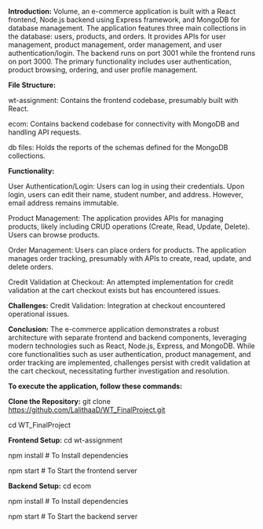 **Introduction:**
Volume, an e-commerce application is built with a React frontend, Node.js backend using Express framework, and MongoDB for database management.
The application features three main collections in the database: users, products, and orders. 
It provides APIs for user management, product management, order management, and user authentication/login. 
The backend runs on port 3001 while the frontend runs on port 3000. 
The primary functionality includes user authentication, product browsing, ordering, and user profile management.

**File Structure:**

wt-assignment: Contains the frontend codebase, presumably built with React.

ecom: Contains backend codebase for connectivity with MongoDB and handling API requests.

db files: Holds the reports of the schemas defined for the MongoDB collections.

**Functionality:**

User Authentication/Login:
Users can log in using their credentials.
Upon login, users can edit their name, student number, and address. However, email address remains immutable.

Product Management:
The application provides APIs for managing products, likely including CRUD operations (Create, Read, Update, Delete).
Users can browse products.

Order Management:
Users can place orders for products.
The application manages order tracking, presumably with APIs to create, read, update, and delete orders.


Credit Validation at Checkout:
An attempted implementation for credit validation at the cart checkout exists but has encountered issues.



**Challenges:**
Credit Validation: Integration at checkout encountered operational issues.


**Conclusion:**
The e-commerce application demonstrates a robust architecture with separate frontend and backend components, leveraging modern technologies such as React, Node.js, Express, and MongoDB. 
While core functionalities such as user authentication, product management, and order tracking are implemented, challenges persist with credit validation at the cart checkout, necessitating further investigation and resolution.


**To execute the application, follow these commands:**

**Clone the Repository:**
git clone https://github.com/LalithaaD/WT_FinalProject.git

cd WT_FinalProject


**Frontend Setup:**
cd wt-assignment

npm install       # To Install dependencies

npm start         # To Start the frontend server 


**Backend Setup:**
cd ecom

npm install       # To Install dependencies

npm start         # To Start the backend server
